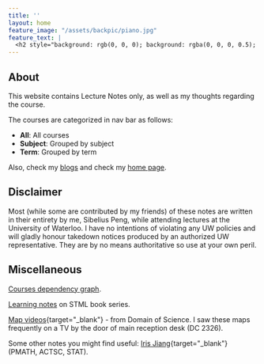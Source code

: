 ```yaml
---
title: ''
layout: home
feature_image: "/assets/backpic/piano.jpg"
feature_text: |
  <h2 style="background: rgb(0, 0, 0); background: rgba(0, 0, 0, 0.5); color: white; padding: 10px;"> Sibelius Peng's Lecture Notes</h2>
---
```




## About

This website contains Lecture Notes only, as well as my thoughts regarding the course.

The courses are categorized in nav bar as follows:
- **All**: All courses
- **Subject**: Grouped by subject
- **Term**: Grouped by term

Also, check my [blogs](https://blog.sibeliusp.com) and check my [home page](https://sibeliusp.com).

## Disclaimer

Most (while some are contributed by my friends) of these notes are written in their entirety by me, Sibelius Peng, while attending lectures at the University of Waterloo. I have no intentions of violating any UW policies and will gladly honour takedown notices produced by an authorized UW representative. They are by no means authoritative so use at your own peril.

## Miscellaneous
[Courses dependency graph](/courses_dependency/).

[Learning notes](/md/stml) on STML book series.

[Map videos](https://www.youtube.com/playlist?list=PLOYRlicwLG3St5aEm02ncj-sPDJwmojIS){target="_blank"} - from Domain of Science. I saw these maps frequently on a TV by the door of main reception desk (DC 2326).

Some other notes you might find useful: [Iris Jiang](http://www.iris-jiang.com/notes.html){target="_blank"} (PMATH, ACTSC, STAT).
